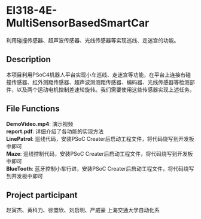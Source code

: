# EI318-4E-MultiSensorBasedSmartCar
 利用碰撞传感器、超声波传感器、光线传感器等实现巡线、走迷宫的功能。

## Description
  本项目利用PSoC4机器人平台实现小车巡线、走迷宫等功能，在平台上连接有碰撞传感器、红外测距传感器、超声波测测距传感器、编码器、光线传感器等检测部件，以及两个运动电机控制差速轮旋转。我们需要使用这些传感器实现上述任务。<br>

## File Functions
**DemoVideo.mp4**: 演示视频<br>
**report.pdf**: 详细介绍了各功能的实现方法<br>
**LinePatrol**: 巡线代码，安装PSoC Creater后启动工程文件，将代码烧写到开发板中即可<br>
**Maze**: 巡线控制代码，安装PSoC Creater后启动工程文件，将代码烧写到开发板中即可<br>
**BlueTooth**: 蓝牙控制小车行进，安装PSoC Creater后启动工程文件，将代码烧写到开发板中即可<br>

## Project participant
赵寅杰、黄科力、徐盟欣、刘启明、严威豪 上海交通大学自动化系
